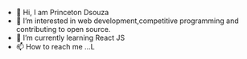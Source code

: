 - 👋 Hi, I am Princeton Dsouza
- 👀 I’m interested in web development,competitive programming and contributing to open source.
- 🌱 I’m currently learning React JS
- 📫 How to reach me ...L

